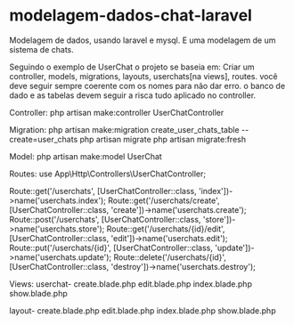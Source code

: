 # modelagem-dados-chat-laravel #

Modelagem de dados, usando laravel e mysql.
E uma modelagem de um sistema de chats.


Seguindo o exemplo de UserChat o projeto se baseia em:
Criar um controller, models, migrations, layouts, userchats[na views], routes.
você deve seguir sempre coerente com os nomes para não dar erro.
o banco de dado e as tabelas devem seguir a risca tudo aplicado no controller.

Controller:
php artisan make:controller UserChatController

Migration:
php artisan make:migration create_user_chats_table --create=user_chats
php artisan migrate
php artisan migrate:fresh

Model:
php artisan make:model UserChat

Routes:
use App\Http\Controllers\UserChatController;

Route::get('/userchats', [UserChatController::class, 'index'])->name('userchats.index');
Route::get('/userchats/create', [UserChatController::class, 'create'])->name('userchats.create');
Route::post('/userchats', [UserChatController::class, 'store'])->name('userchats.store');
Route::get('/userchats/{id}/edit', [UserChatController::class, 'edit'])->name('userchats.edit');
Route::put('/userchats/{id}', [UserChatController::class, 'update'])->name('userchats.update');
Route::delete('/userchats/{id}', [UserChatController::class, 'destroy'])->name('userchats.destroy');

Views:
userchat-
   create.blade.php
   edit.blade.php
   index.blade.php
   show.blade.php

layout-
   create.blade.php
   edit.blade.php
   index.blade.php
   show.blade.php